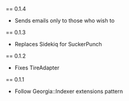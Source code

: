 == 0.1.4

- Sends emails only to those who wish to

== 0.1.3

- Replaces Sidekiq for SuckerPunch

== 0.1.2

- Fixes TireAdapter

== 0.1.1

- Follow Georgia::Indexer extensions pattern